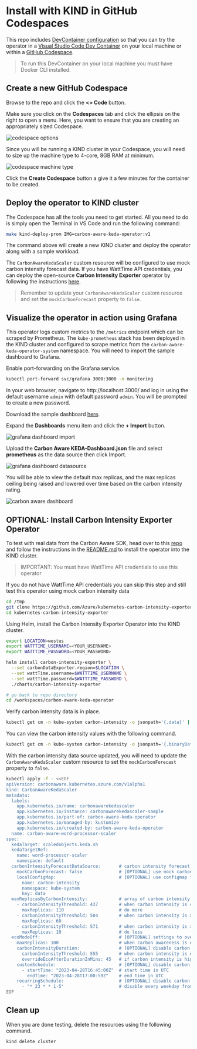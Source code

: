 # Install with KIND in GitHub Codespaces

This repo includes [DevContainer configuration](../.devcontainer) so that you can try the operator in a [Visual Studio Code Dev Container](https://code.visualstudio.com/docs/devcontainers/containers) on your local machine or within a [GitHub Codespace](https://github.com/features/codespaces).

> To run this DevContainer on your local machine you must have Docker CLI installed.

## Create a new GitHub Codespace

Browse to the repo and click the **<> Code** button.

Make sure you click on the **Codespaces** tab and click the ellipsis on the right to open a menu. Here, you want to ensure that you are creating an appropriately sized Codespace.

![codespace options](../assets/images/codespace-options.png)

Since you will be running a KIND cluster in your Codespace, you will need to size up the machine type to 4-core, 8GB RAM at minimum.

![codespace machine type](../assets/images/codespace-machine-type.png)

Click the **Create Codespace** button a give it a few minutes for the container to be created.

## Deploy the operator to KIND cluster

The Codespace has all the tools you need to get started. All you need to do is simply open the Terminal in VS Code and run the following command:

```bash
make kind-deploy-prom IMG=carbon-aware-keda-operator:v1
```

The command above will create a new KIND cluster and deploy the operator along with a sample workload. 

The `CarbonAwareKedaScaler` custom resource will be configured to use mock carbon intensity forecast data. If you have WattTime API credentials, you can deploy the open-source **Carbon Intensity Exporter** operator by following the instructions [here](https://github.com/Azure/kubernetes-carbon-intensity-exporter/).

> Remember to update your `CarbonAwareKedaScaler` custom resource and set the `mockCarbonForecast` property to `false`.

## Visualize the operator in action using Grafana

This operator logs custom metrics to the `/metrics` endpoint which can be scraped by Prometheus. The `kube-prometheus` stack has been deployed in the KIND cluster and configured to scrape metrics from the `carbon-aware-keda-operator-system` namespace. You will need to import the sample dashboard to Grafana.

Enable port-forwarding on the Grafana service.

```bash
kubectl port-forward svc/grafana 3000:3000 -n monitoring
```

In your web browser, navigate to http://localhost:3000/ and log in using the default username `admin` with default password `admin`. You will be prompted to create a new password.

Download the sample dashboard [here](https://github.com/Azure/carbon-aware-keda-operator/blob/main/hack/grafana/Carbon%20Aware%20KEDA-Dashboard.json).

Expand the **Dashboards** menu item and click the **+ Import** button.

![grafana dashboard import](../assets/images/grafana-import.png)

Upload the **Carbon Aware KEDA-Dashboard.json** file and select **prometheus** as the data source then click Import.

![grafana dashboard datasource](../assets/images/grafana-dashboard.png)

You will be able to view the default max replicas, and the max replicas ceiling being raised and lowered over time based on the carbon intensity rating.

![carbon aware dashboard](../assets/images/carbon-aware-dashboard.png)

## OPTIONAL: Install Carbon Intensity Exporter Operator

To test with real data from the Carbon Aware SDK, head over to this [repo](https://github.com/Azure/kubernetes-carbon-intensity-exporter/) and follow the instructions in the [README.md](https://github.com/Azure/kubernetes-carbon-intensity-exporter/blob/main/README.md) to install the operator into the KIND cluster.

> IMPORTANT: You must have WattTime API credentials to use this operator

If you do not have WattTime API credentials you can skip this step and still test this operator using mock carbon intensity data

```bash
cd /tmp
git clone https://github.com/Azure/kubernetes-carbon-intensity-exporter.git
cd kubernetes-carbon-intensity-exporter
```

Using Helm, install the Carbon Intensity Exporter Operator into the KIND cluster.

```bash
export LOCATION=westus
export WATTTIME_USERNAME=<YOUR_USERNAME> 
export WATTTIME_PASSWORD=<YOUR_PASSWORD>

helm install carbon-intensity-exporter \
  --set carbonDataExporter.region=$LOCATION \
  --set wattTime.username=$WATTTIME_USERNAME \
  --set wattTime.password=$WATTTIME_PASSWORD \
  ./charts/carbon-intensity-exporter

# go back to repo directory
cd /workspaces/carbon-aware-keda-operator
```

Verify carbon intensity data is in place.

```bash
kubectl get cm -n kube-system carbon-intensity -o jsonpath='{.data}' | jq
```

You can view the carbon intensity values with the following command.

```bash
kubectl get cm -n kube-system carbon-intensity -o jsonpath='{.binaryData.data}' | base64 --decode | jq
```

With the carbon intensity data source updated, you will need to update the `CarbonAwareKedaScaler` custom resource to set the `mockCarbonForecast` property to `false`.

```bash
kubectl apply -f - <<EOF
apiVersion: carbonaware.kubernetes.azure.com/v1alpha1 
kind: CarbonAwareKedaScaler 
metadata: 
  labels: 
    app.kubernetes.io/name: carbonawarekedascaler 
    app.kubernetes.io/instance: carbonawarekedascaler-sample 
    app.kubernetes.io/part-of: carbon-aware-keda-operator 
    app.kubernetes.io/managed-by: kustomize 
    app.kubernetes.io/created-by: carbon-aware-keda-operator 
  name: carbon-aware-word-processor-scaler
spec: 
  kedaTarget: scaledobjects.keda.sh 
  kedaTargetRef: 
    name: word-processor-scaler
    namespace: default 
  carbonIntensityForecastDataSource:       # carbon intensity forecast data source 
    mockCarbonForecast: false              # [OPTIONAL] use mock carbon forecast data 
    localConfigMap:                        # [OPTIONAL] use configmap for carbon forecast data 
      name: carbon-intensity 
      namespace: kube-system
      key: data 
  maxReplicasByCarbonIntensity:            # array of carbon intensity values in ascending order; each threshold value represents the upper limit and previous entry represents lower limit 
    - carbonIntensityThreshold: 437        # when carbon intensity is 437 or below 
      maxReplicas: 110                     # do more 
    - carbonIntensityThreshold: 504        # when carbon intensity is >437 and <=504 
      maxReplicas: 60 
    - carbonIntensityThreshold: 571        # when carbon intensity is >504 and <=571 (and beyond) 
      maxReplicas: 10                      # do less 
  ecoModeOff:                              # [OPTIONAL] settings to override carbon awareness; can override based on high intensity duration or schedules 
    maxReplicas: 100                       # when carbon awareness is disabled, use this value 
    carbonIntensityDuration:               # [OPTIONAL] disable carbon awareness when carbon intensity is high for this length of time 
      carbonIntensityThreshold: 555        # when carbon intensity is equal to or above this value, consider it high 
      overrideEcoAfterDurationInMins: 45   # if carbon intensity is high for this many hours disable ecomode 
    customSchedule:                        # [OPTIONAL] disable carbon awareness during specified time periods 
      - startTime: "2023-04-28T16:45:00Z"  # start time in UTC 
        endTime: "2023-04-28T17:00:59Z"    # end time in UTC 
    recurringSchedule:                     # [OPTIONAL] disable carbon awareness during specified recurring time periods 
      - "* 23 * * 1-5"                     # disable every weekday from 11pm to 12am UTC 
EOF
```

## Clean up

When you are done testing, delete the resources using the following command.

```bash
kind delete cluster
```
